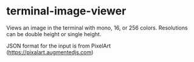 # terminal-image-viewer
Views an image in the terminal with mono, 16, or 256 colors.  Resolutions can be double height or single height.

JSON format for the input is from PixelArt (https://pixalart.augmentedjs.com)
